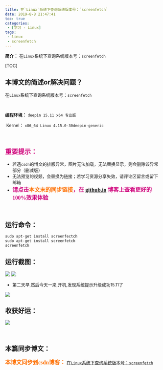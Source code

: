 ```yaml
---
title: 在`Linux`系统下查询系统版本号：`screenfetch`
date: 2019-8-8 21:47:41
toc: true
categories: 
 - [学习 - Linux]
tags: 
 - linux
 - screenfetch
---
```




**简介：**  在`Linux`系统下查询系统版本号：`screenfetch`

<!-- more -->

[TOC]

## 本博文的简述or解决问题？

​		在`Linux`系统下查询系统版本号：`screenfetch`

<br>

**编程环境：**  `deepin 15.11 x64 专业版 `   

​                     Kernel： `x86_64 Linux 4.15.0-30deepin-generic`

<br>

## <font color=#D0087E  face="幼圆">重要提示：</font>

- 若遇`csdn`的博文的排版异常，图片无法加载，无法替换显示，则会删除该异常部分（删减版）
- 无法预览的视频，会替换为链接；若学习资源分享失效，请评论区留言或留下邮箱
- <font color=#D0087E  size=4 face="幼圆">**请点击<font color=#FE7207  size=4 face="幼圆">本文末的同步链接</font>，在 [github.io](https://touwoyimuli.github.io/) 博客上查看更好的100%效果体验**</font> 

<br>

## 运行命令：

```cpp
sudo apt-get install screenfectch
sudo apt-get install screenfetch
screenfetch
```

## 运行截图：

<img src="https://raw.githubusercontent.com/touwoyimuli/FigureBed/master/img/20190808214239.png"/>

<img src="https://raw.githubusercontent.com/touwoyimuli/FigureBed/master/img/20190808214325.png"/>

- 第二天早,然后今天一来,开机,发现系统提示升级成功15.11了


<img src="https://raw.githubusercontent.com/touwoyimuli/FigureBed/master/img/20190808214435.png"/>

<br>

## 收获好运：



![](https://raw.githubusercontent.com/touwoyimuli/FigureBed/master/img/20190719175818.png)

<br>

## 本篇同步博文：

<font color=#FE7207  size=4 face="幼圆">**本博文同步到csdn博客：**</font> [在`Linux`系统下查询系统版本号：`screenfetch`](https://blog.csdn.net/qq_33154343/article/details/98889190) 
